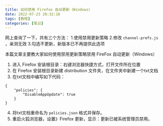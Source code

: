 ```yaml
---
title: 如何禁用 Firefox 自动更新（Windows）
date: 2022-07-23 20:32:18
tags: [教程]
categories: [笔记]
---
```

网上查询了一下，共有三个方法：
1.使用禁用更新策略
2.修改 `channel-prefs.js` ，亲测无效
3.勾选不更新，新版本已不再提供此选项
<!--more-->
本篇文章主要教大家如何使用禁用更新策略禁用 FireFox 自动更新（Windows）

1. 进入 Firefox 安装根目录：右键浏览器快捷方式，打开文件所在位置
2. 在 Firefox 安装根目录新建 distribution 文件夹，在文件夹中新建一个txt文档
3. 在txt文档中编写如下代码：
```
{
    "policies": {
        "DisableAppUpdate": true
    }
}
```
4. 将txt文档重命名为 `policies.json` 格式并保存。
5. 重启火狐浏览器，设置》Firefox 更新，显示：更新已被系统管理员禁用。